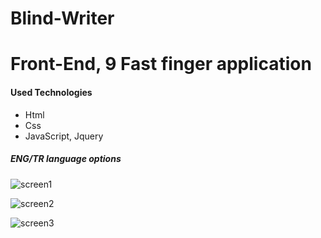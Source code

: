 # Blind-Writer
# Front-End, 9 Fast finger application

#### Used Technologies
* Html
* Css
* JavaScript, Jquery

##### ENG/TR language options

![screen1](https://user-images.githubusercontent.com/101711642/180340267-ac4b0024-12e8-4fe4-8e2c-750841d59260.png)

![screen2](https://user-images.githubusercontent.com/101711642/180340283-fe60c863-2dd7-4ab6-a647-865c0077573f.png)

![screen3](https://user-images.githubusercontent.com/101711642/180340290-89ee2d69-c55f-4876-a3d2-544e935a2a04.png)

